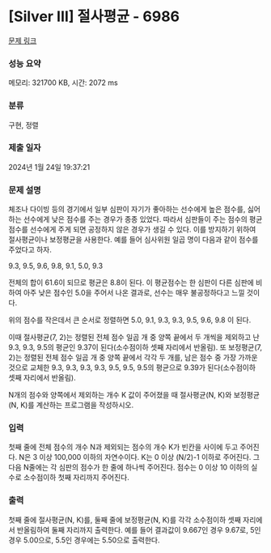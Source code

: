 # [Silver III] 절사평균 - 6986 

[문제 링크](https://www.acmicpc.net/problem/6986) 

### 성능 요약

메모리: 321700 KB, 시간: 2072 ms

### 분류

구현, 정렬

### 제출 일자

2024년 1월 24일 19:37:21

### 문제 설명

<p>체조나 다이빙 등의 경기에서 일부 심판이 자기가 좋아하는 선수에게 높은 점수를, 싫어하는 선수에게 낮은 점수를 주는 경우가 종종 있었다. 따라서 심판들이 주는 점수의 평균점수를 선수에게 주게 되면 공정하지 않은 경우가 생길 수 있다. 이를 방지하기 위하여 절사평균이나 보정평균을 사용한다. 예를 들어 심사위원 일곱 명이 다음과 같이 점수를 주었다고 하자.</p>

<p>9.3, 9.5, 9.6, 9.8, 9.1, 5.0, 9.3</p>

<p>전체의 합이 61.6이 되므로 평균은 8.8이 된다. 이 평균점수는 한 심판이 다른 심판에 비하여 아주 낮은 점수인 5.0을 주어서 나온 결과로, 선수는 매우 불공정하다고 느낄 것이다.</p>

<p>위의 점수를 작은데서 큰 순서로 정렬하면 5.0, 9.1, 9.3, 9.3, 9.5, 9.6, 9.8 이 된다.</p>

<p>이때 절사평균(7, 2)는 정렬된 전체 점수 일곱 개 중 양쪽 끝에서 두 개씩을 제외하고 난 9.3, 9.3, 9.5의 평균인 9.37이 된다(소수점이하 셋째 자리에서 반올림). 또 보정평균(7, 2)는 정렬된 전체 점수 일곱 개 중 양쪽 끝에서 각각 두 개를, 남은 점수 중 가장 가까운 것으로 교체한 9.3, 9.3, 9.3, 9.3, 9.5, 9.5, 9.5의 평균으로 9.39가 된다(소수점이하 셋째 자리에서 반올림).</p>

<p>N개의 점수와 양쪽에서 제외하는 개수 K 값이 주어졌을 때 절사평균(N, K)와 보정평균(N, K)를 계산하는 프로그램을 작성하시오.</p>

### 입력 

 <p>첫째 줄에 전체 점수의 개수 N과 제외되는 점수의 개수 K가 빈칸을 사이에 두고 주어진다. N은 3 이상 100,000 이하의 자연수이다. K는 0 이상 (N/2)-1 이하로 주어진다. 그 다음 N줄에는 각 심판의 점수가 한 줄에 하나씩 주어진다. 점수는 0 이상 10 이하의 실수로 소수점이하 첫째 자리까지 주어진다.</p>

### 출력 

 <p>첫째 줄에 절사평균(N, K)를, 둘째 줄에 보정평균(N, K)를 각각 소수점이하 셋째 자리에서 반올림하여 둘째 자리까지 출력한다. 예를 들어 결과값이 9.667인 경우 9.67로, 5인 경우 5.00으로, 5.5인 경우에는 5.50으로 출력한다.</p>

